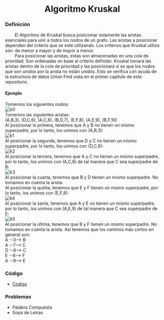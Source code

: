 <div align="center">

# Algoritmo Kruskal  

 <div align="left">
 
 ### Definición    

&nbsp;&nbsp;&nbsp;&nbsp;&nbsp;&nbsp;&nbsp;&nbsp;El Algoritmo de Kruskal busca posicionar solamente las aristas esenciales para unir a todos los nodos de un grafo. Las aristas a posicionar dependen del criterio que se esté utilizando. Los criterios que Kruskal utiliza son: de menor a mayor y de mayor a menor.  
&nbsp;&nbsp;&nbsp;&nbsp;&nbsp;&nbsp;&nbsp;&nbsp;Para posicionar las aristas, estas son almacenadas en una cola de prioridad. Son ordenadas en base al criterio definido. Kruskal tomará las aristas dentro de la cola de prioridad y las posicionará si es que los nodos que son unidos por la arista no están unidos. Esto se verifica con ayuda de la estructura de datos Union Find vista en el primer capítulo de este repositorio.  

 #### Ejemplo  
  Tomemos los siguientes nodos:  
  ![k0](https://imgur.com/MKc0cZn.png)  
  Tomemos las siguientes aristas:  
  (A,B,3), (D,C,6), (A,C,6), (B,D,7), (E,F,8), (A,E,9), (B,F,10)  
  Al posicionar la primera, tenemos que A y B no tienen un mismo superpadre, por lo tanto, los unimos con (A,B,3):  
  ![k1](https://imgur.com/scoqlpE.png)  
  Al posicionar la segunda, tenemos que D y C no tienen un mismo superpadre, por lo tanto, los unimos con (D,C,6):  
  ![k2](https://imgur.com/tkt4mUB.png)  
  Al posicionar la tercera, tenemos que A y C no tienen un mismo superpadre, por lo tanto, los unimos con (A,C,6) de tal manera que C sea superpadre de B:  
  ![k3](https://imgur.com/33w9Qlg.png)  
  Al posicionar la cuarta, tenemos que B y D tienen un mismo superpadre. No tomamos en cuenta la arista.  
  Al posicionar la quinta, tenemos que E y F tienen un mismo superpadre, por lo tanto, los unimos con (E,F,8):  
  ![k4](https://imgur.com/5eMmCx4.png)  
  Al posicionar la sexta, tenemos que A y E no tienen un mismo superpadre, por lo tanto, los unimos con (A,E,9) de tal manera que C sea superpadre de E:  
  ![k5](https://imgur.com/QCmy8qU.png)  
  Al posicionar la última, tenemos que B y F tienen un mismo superpadre. No tomamos en cuenta la arista.
  Así tenemos que los caminos más cortos en general son:  
  A --3--> B  
  A --7--> C   
  D --6--> C  
  E --8--> F  
  A --9--> E  
  
   ### Código  
  * [Código](https://github.com/marinovivianUPB/Algoritmica/blob/main/Teoria%20de%20Grafos/Algoritmo%20Kruskal/kruskal/kruskal.cpp)  
  
  ### Problemas  
  * Palabra Compuesta  
  * Sopa de Letras  
